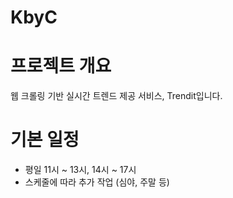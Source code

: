 # KbyC

# 프로젝트 개요
웹 크롤링 기반 실시간 트렌드 제공 서비스, Trendit입니다.

# 기본 일정
 * 평일 11시 ~ 13시, 14시 ~ 17시
 * 스케줄에 따라 추가 작업 (심야, 주말 등)
